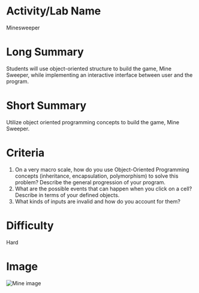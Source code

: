 # Activity/Lab Name

Minesweeper

# Long Summary

Students will use object-oriented structure to build the game, Mine Sweeper, while implementing an interactive interface between user and the program.

# Short Summary

Utilize object oriented programming concepts to build the game, Mine Sweeper. 

# Criteria

1. On a very macro scale, how do you use Object-Oriented Programming concepts (inheritance, encapsulation, polymorphism) to solve this problem? Describe the general progression of your program.
2. What are the possible events that can happen when you click on a cell? Describe in terms of your defined objects.
3. What kinds of inputs are invalid and how do you account for them?

# Difficulty

Hard

# Image
![Mine image](https://cdn.pixabay.com/photo/2017/04/28/21/36/mine-2269513_960_720.png)


